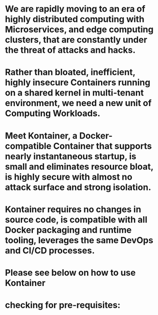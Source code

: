 # We are rapidly moving to an era of highly distributed computing with Microservices, and edge computing clusters, that are constantly under the threat of attacks and hacks.

# Rather than bloated, inefficient, highly insecure Containers running on a shared kernel in multi-tenant environment, we need a new unit of Computing Workloads.

# Meet Kontainer, a Docker-compatible Container that supports nearly instantaneous startup, is small and eliminates resource bloat, is highly secure with almost no attack surface and strong isolation.

# Kontainer requires no changes in source code, is compatible with all Docker packaging and runtime tooling, leverages the same DevOps and CI/CD processes.

# Please see below on how to use Kontainer

# checking for pre-requisites: